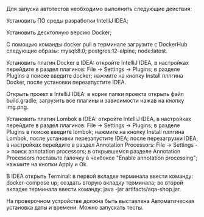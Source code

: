 Для запуска автотестов необходимо выполнить следующие действия:

Установить ПО среды разработки IntelliJ IDEA;

Установить десктопную версию Docker;

С помощью команды docker pull в терминале загрузите с DockerHub следующие образы: mysql:8.0; postgres:12-alpine; node:latest.

Установить плагин Docker в IDEA: откройте IntelliJ IDEA, в настройках перейдите в раздел плагинов: File -> Settings -> Plugins; в разделе Plugins в поиске введите docker; нажмите на кнопку Install плпгина Docker, после установки перезапустите IDEA.

Открыть проект в IntelliJ IDEA: в корне папки проекта открыть файл build.gradle; загрузить все плагины и зависимости нажав на кнопку img.png.

Установить плагин Lombok в IDEA: откройте IntelliJ IDEA, в настройках перейдите в раздел плагинов: File -> Settings -> Plugins; в разделе Plugins в поиске введите lombok; нажмите на кнопку Install плпгина Lombok, после установки перезапустите IDEA; после перезагрузки IDEA, в настройках перейдите в раздел Annotation Processors: File -> Settings -> поиск annotation processors; в открывшемся разделе Annotation Processors поставьте галочку в чекбоксе "Enable annotation processing"; нажмите на кнопки Apply и Ok.

В IDEA открыть Terminal: в первой вкладке терминала ввести команду: docker-compose up; создать вторую вкладку терминала; во второй вкладке терминала ввести команду: java -jar artifacts/aqa-shop.jar.

На проверочном устройстве должна быть выставлена Автоматическая установка даты и времени. Можно запускать тесты.
